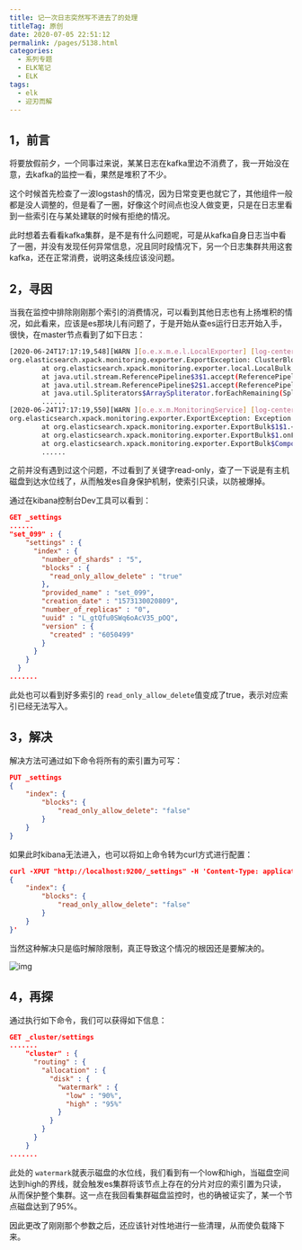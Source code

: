 ```yaml
---
title: 记一次日志突然写不进去了的处理
titleTag: 原创
date: 2020-07-05 22:51:12
permalink: /pages/5138.html
categories:
  - 系列专题
  - ELK笔记
  - ELK
tags:
  - elk
  - 迎刃而解
---
```


## 1，前言

将要放假前夕，一个同事过来说，某某日志在kafka里边不消费了，我一开始没在意，去kafka的监控一看，果然是堆积了不少。

这个时候首先检查了一波logstash的情况，因为日常变更也就它了，其他组件一般都是没人调整的，但是看了一圈，好像这个时间点也没人做变更，只是在日志里看到一些索引在与某处建联的时候有拒绝的情况。

此时想着去看看kafka集群，是不是有什么问题呢，可是从kafka自身日志当中看了一圈，并没有发现任何异常信息，况且同时段情况下，另一个日志集群共用这套kafka，还在正常消费，说明这条线应该没问题。

## 2，寻因

当我在监控中排除刚刚那个索引的消费情况，可以看到其他日志也有上扬堆积的情况，如此看来，应该是es那块儿有问题了，于是开始从查es运行日志开始入手，很快，在master节点看到了如下日志：

```sh
[2020-06-24T17:17:19,548][WARN ][o.e.x.m.e.l.LocalExporter] [log-center-c2-1] unexpected error while indexing monitoring document
org.elasticsearch.xpack.monitoring.exporter.ExportException: ClusterBlockException[blocked by: [FORBIDDEN/12/index read-only / allow delete (api)];]
        at org.elasticsearch.xpack.monitoring.exporter.local.LocalBulk.lambda$throwExportException$2(LocalBulk.java:128) ~[?:?]
        at java.util.stream.ReferencePipeline$3$1.accept(ReferencePipeline.java:193) ~[?:1.8.0_121]
        at java.util.stream.ReferencePipeline$2$1.accept(ReferencePipeline.java:175) ~[?:1.8.0_121]
        at java.util.Spliterators$ArraySpliterator.forEachRemaining(Spliterators.java:948) ~[?:1.8.0_121]
        ......
[2020-06-24T17:17:19,550][WARN ][o.e.x.m.MonitoringService] [log-center-c2-1] monitoring execution failed
org.elasticsearch.xpack.monitoring.exporter.ExportException: Exception when closing export bulk
        at org.elasticsearch.xpack.monitoring.exporter.ExportBulk$1$1.<init>(ExportBulk.java:95) ~[?:?]
        at org.elasticsearch.xpack.monitoring.exporter.ExportBulk$1.onFailure(ExportBulk.java:93) ~[?:?]
        at org.elasticsearch.xpack.monitoring.exporter.ExportBulk$Compound$1.onResponse(ExportBulk.java:206) ~[?:?]
        ......
```

之前并没有遇到过这个问题，不过看到了关键字read-only，查了一下说是有主机磁盘到达水位线了，从而触发es自身保护机制，使索引只读，以防被爆掉。

通过在kibana控制台Dev工具可以看到：

```json
GET _settings
......
"set_099" : {
    "settings" : {
      "index" : {
        "number_of_shards" : "5",
        "blocks" : {
          "read_only_allow_delete" : "true"
        },
        "provided_name" : "set_099",
        "creation_date" : "1573130020809",
        "number_of_replicas" : "0",
        "uuid" : "L_gtQfu0SWq6oAcV35_pOQ",
        "version" : {
          "created" : "6050499"
        }
      }
    }
  }
.......
```

此处也可以看到好多索引的 `read_only_allow_delete`值变成了true，表示对应索引已经无法写入。

## 3，解决

解决方法可通过如下命令将所有的索引置为可写：

```json
PUT _settings
{
    "index": {
        "blocks": {
            "read_only_allow_delete": "false"
        }
    }
}
```

如果此时kibana无法进入，也可以将如上命令转为curl方式进行配置：

```json
curl -XPUT "http://localhost:9200/_settings" -H 'Content-Type: application/json' -d'
{
    "index": {
        "blocks": {
            "read_only_allow_delete": "false"
        }
    }
}'
```

当然这种解决只是临时解除限制，真正导致这个情况的根因还是要解决的。

![img](http://t.eryajf.net/imgs/2021/09/11153a1a02d9dd86.jpg)

## 4，再探

通过执行如下命令，我们可以获得如下信息：

```json
GET _cluster/settings
.......
    "cluster" : {
      "routing" : {
        "allocation" : {
          "disk" : {
            "watermark" : {
              "low" : "90%",
              "high" : "95%"
            }
          }
        }
      }
    }
.......
```

此处的 `watermark`就表示磁盘的水位线，我们看到有一个low和high，当磁盘空间达到high的界线，就会触发es集群将该节点上存在的分片对应的索引置为只读，从而保护整个集群。这一点在我回看集群磁盘监控时，也的确被证实了，某一个节点磁盘达到了95%。

因此更改了刚刚那个参数之后，还应该针对性地进行一些清理，从而使负载降下来。
